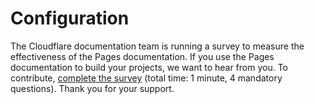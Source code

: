# Configuration
The Cloudflare documentation team is running a survey to measure the effectiveness of the Pages documentation. If you use the Pages documentation to build your projects, we want to hear from you.
To contribute, [complete the survey](https://forms.gle/ufDHpP9YvqTzJzXC7) (total time: 1 minute, 4 mandatory questions).
Thank you for your support.